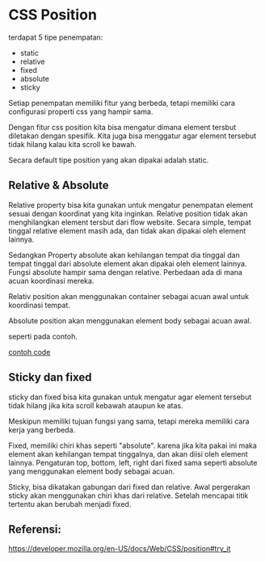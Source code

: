 # CSS Position 

terdapat 5 tipe penempatan:
- static
- relative
- fixed
- absolute
- sticky

Setiap penempatan memiliki fitur yang berbeda, tetapi memiliki cara configurasi properti css yang hampir sama.

Dengan fitur css position kita bisa mengatur dimana element tersbut diletakan dengan spesifik. Kita juga bisa menggatur agar element tersebut tidak hilang kalau kita scroll ke bawah.

Secara default tipe position yang akan dipakai adalah static. 

## Relative & Absolute 


Relative property bisa kita gunakan untuk mengatur penempatan element sesuai dengan koordinat yang kita inginkan. Relative position tidak akan menghilangkan element tersbut dari flow website. Secara simple, tempat tinggal relative element masih ada, dan tidak akan dipakai oleh element lainnya. 

Sedangkan Property absolute akan kehilangan tempat dia tinggal dan tempat tinggal dari absolute element akan dipakai oleh element lainnya. 
Fungsi absolute hampir sama dengan relative. Perbedaan ada di mana acuan koordinasi mereka. 

Relativ position akan menggunakan container sebagai acuan awal untuk koordinasi tempat. 

Absolute position akan menggunakan element body sebagai acuan awal.

seperti pada contoh.

[contoh code](../code/latihan-html/index-lt-position.html)

## Sticky dan fixed 

sticky dan fixed bisa kita gunakan untuk mengatur agar element tersebut tidak hilang jika kita scroll kebawah ataupun ke atas.

Meskipun memiliki tujuan fungsi yang sama, tetapi mereka memiliki cara kerja yang berbeda. 

Fixed, memiliki chiri khas seperti "absolute". karena jika kita pakai ini maka element akan kehilangan tempat tinggalnya, dan akan diisi oleh element lainnya. 
Pengaturan top, bottom, left, right dari fixed sama seperti absolute yang menggunakan element body sebagai acuan. 

Sticky, bisa dikatakan gabungan dari fixed dan relative. Awal pergerakan sticky akan menggunakan chiri khas dari relative. Setelah mencapai titik tertentu akan berubah menjadi fixed. 

## Referensi: 
https://developer.mozilla.org/en-US/docs/Web/CSS/position#try_it 



